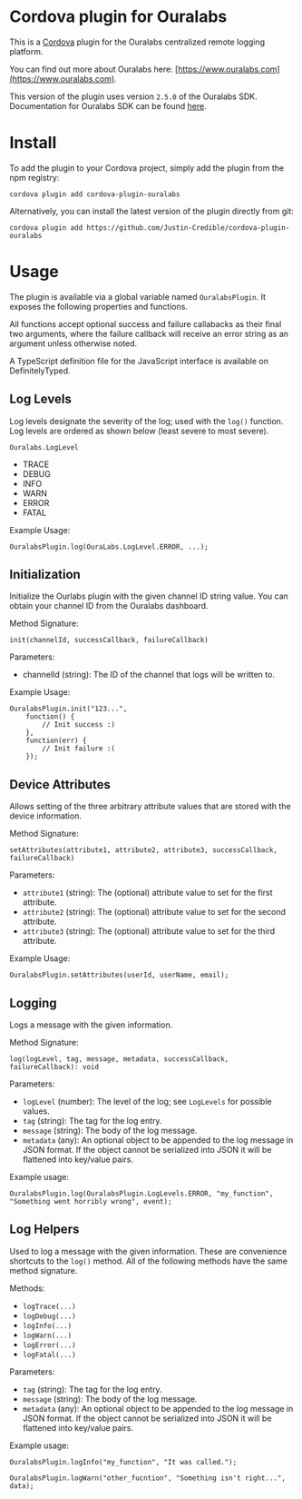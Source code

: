 # Cordova plugin for Ouralabs

This is a [Cordova](http://cordova.apache.org/) plugin for the Ouralabs centralized remote logging platform.

You can find out more about Ouralabs here: [https://www.ouralabs.com](https://www.ouralabs.com).

This version of the plugin uses version `2.5.0` of the Ouralabs SDK. Documentation for Ouralabs SDK can be found [here](https://www.ouralabs.com/docs).

# Install

To add the plugin to your Cordova project, simply add the plugin from the npm registry:

    cordova plugin add cordova-plugin-ouralabs

Alternatively, you can install the latest version of the plugin directly from git:

    cordova plugin add https://github.com/Justin-Credible/cordova-plugin-ouralabs

# Usage

The plugin is available via a global variable named `OuralabsPlugin`. It exposes the following properties and functions.

All functions accept optional success and failure callabacks as their final two arguments, where the failure callback will receive an error string as an argument unless otherwise noted.

A TypeScript definition file for the JavaScript interface is available on DefinitelyTyped.

## Log Levels

Log levels designate the severity of the log; used with the `log()` function. Log levels are ordered as shown below (least severe to most severe).

`Ouralabs.LogLevel`

* TRACE
* DEBUG
* INFO
* WARN
* ERROR
* FATAL

Example Usage:

`OuralabsPlugin.log(OuraLabs.LogLevel.ERROR, ...);`

## Initialization

Initialize the Ourlabs plugin with the given channel ID string value. You can obtain your channel ID from the Ouralabs dashboard.

Method Signature:

`init(channelId, successCallback, failureCallback)`

Parameters:

* channelId (string): The ID of the channel that logs will be written to.

Example Usage:

    OuralabsPlugin.init("123...",
    	function() {
    		// Init success :)
    	},
    	function(err) {
    		// Init failure :(
    	});

## Device Attributes

Allows setting of the three arbitrary attribute values that are stored with the device information.

Method Signature:

`setAttributes(attribute1, attribute2, attribute3, successCallback, failureCallback)`

Parameters:

* `attribute1` (string): The (optional) attribute value to set for the first attribute.
* `attribute2` (string): The (optional) attribute value to set for the second attribute.
* `attribute3` (string): The (optional) attribute value to set for the third attribute.

Example Usage:

`OuralabsPlugin.setAttributes(userId, userName, email);`

## Logging

Logs a message with the given information.

Method Signature:

`log(logLevel, tag, message, metadata, successCallback, failureCallback): void`

Parameters:

* `logLevel` (number): The level of the log; see `LogLevels` for possible values.
* `tag` (string): The tag for the log entry.
* `message` (string): The body of the log message.
* `metadata` (any): An optional object to be appended to the log message in JSON format. If the object cannot be serialized into JSON it will be flattened into key/value pairs.

Example usage:

`OuralabsPlugin.log(OuralabsPlugin.LogLevels.ERROR, "my_function", "Something went horribly wrong", event);`

## Log Helpers

Used to log a message with the given information. These are convenience shortcuts to the `log()` method. All of the following methods have the same method signature.

Methods:

* `logTrace(...)`
* `logDebug(...)`
* `logInfo(...)`
* `logWarn(...)`
* `logError(...)`
* `logFatal(...)`

Parameters:

* `tag` (string): The tag for the log entry.
* `message` (string): The body of the log message.
* `metadata` (any): An optional object to be appended to the log message in JSON format. If the object cannot be serialized into JSON it will be flattened into key/value pairs.

Example usage:

`OuralabsPlugin.logInfo("my_function", "It was called.");`

`OuralabsPlugin.logWarn("other_fucntion", "Something isn't right...", data);`
